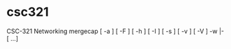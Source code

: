 # csc321
CSC-321 Networking
mergecap [ -a ] [ -F <file format> ] [ -h ] [ -I <IDB merge mode> ] [ -s <snaplen> ] [ -v ] [ -V ] -w <outfile>|- <infile> [<infile> ...]
